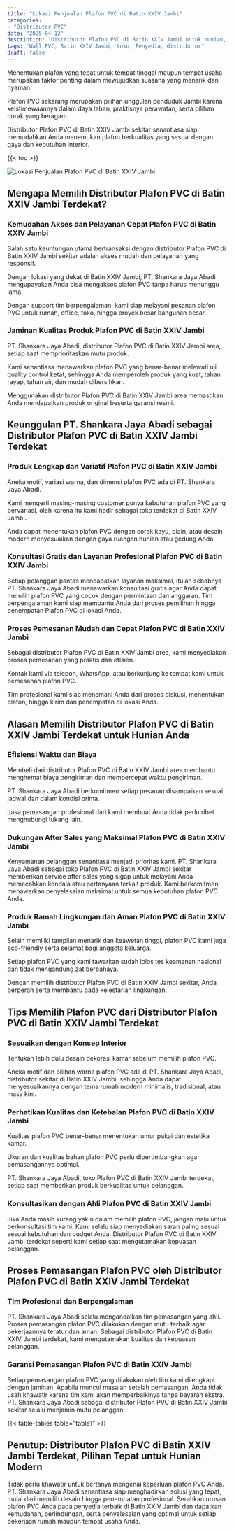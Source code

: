 ```yaml
---
title: "Lokasi Penjualan Plafon PVC di Batin XXIV Jambi"
categories: 
- "Distributor-PVC"
date: "2025-04-12"
description: "Distributor Plafon PVC di Batin XXIV Jambi untuk hunian, kantor, serta gerai. Panel berkualitas, variasi motif, warna modern, beserta jasa pemasangan ditangani oleh tenaga ahli profesional dan garansi resmi!|Layanan penjualan Plafon PVC di Batin XXIV Jambi untuk kebutuhan rumah, perkantoran, atau ritel, dengan panel terbaik dan pemasangan oleh tim profesional dan kepastian resmi.|Alternatif Plafon PVC di Batin XXIV Jambi yang terpercaya untuk hunian, perkantoran, serta ritel, bersama produk berkualitas dan penempatan oleh teknisi profesional dan jaminan resmi.|Penjualan Plafon PVC di Batin XXIV Jambi untuk rumah, office, dan toko, dengan panel berkualitas dan penempatan oleh tim berpengalaman, disertai dengan garansi resmi.}"
tags: "Wall PVC, Batin XXIV Jambi, toko, Penyedia, distributor"
draft: false
---
```


Menentukan plafon yang tepat untuk tempat tinggal maupun tempat usaha merupakan faktor penting dalam mewujudkan suasana yang menarik dan nyaman.

Plafon PVC sekarang merupakan pilihan unggulan penduduk Jambi karena keistimewaannya dalam daya tahan, praktisnya perawatan, serta pilihan corak yang beragam.

Distributor Plafon PVC di Batin XXIV Jambi sekitar senantiasa siap memudahkan Anda menemukan plafon berkualitas yang sesuai dengan gaya dan kebutuhan interior.

{{< toc >}}

![Lokasi Penjualan Plafon PVC di Batin XXIV Jambi](/images/Distributor-PVC/Lokasi-Penjualan-Plafon-PVC-di-Batin-XXIV-Jambi.png)


## Mengapa Memilih Distributor Plafon PVC di Batin XXIV Jambi Terdekat?

### Kemudahan Akses dan Pelayanan Cepat Plafon PVC di Batin XXIV Jambi

Salah satu keuntungan utama bertransaksi dengan distributor Plafon PVC di Batin XXIV Jambi sekitar adalah akses mudah dan pelayanan yang responsif.

Dengan lokasi yang dekat di Batin XXIV Jambi, PT. Shankara Jaya Abadi mengupayakan Anda bisa mengakses plafon PVC tanpa harus menunggu lama.

Dengan support tim berpengalaman, kami siap melayani pesanan plafon PVC untuk rumah, office, toko, hingga proyek besar bangunan besar.

### Jaminan Kualitas Produk Plafon PVC di Batin XXIV Jambi

PT. Shankara Jaya Abadi, distributor Plafon PVC di Batin XXIV Jambi area, setiap saat memprioritaskan mutu produk.

Kami senantiasa menawarkan plafon PVC yang benar-benar melewati uji quality control ketat, sehingga Anda memperoleh produk yang kuat, tahan rayap, tahan air, dan mudah dibersihkan.

Menggunakan distributor Plafon PVC di Batin XXIV Jambi area memastikan Anda mendapatkan produk original beserta garansi resmi.

## Keunggulan PT. Shankara Jaya Abadi sebagai Distributor Plafon PVC di Batin XXIV Jambi Terdekat

### Produk Lengkap dan Variatif Plafon PVC di Batin XXIV Jambi

Aneka motif, variasi warna, dan dimensi plafon PVC ada di PT. Shankara Jaya Abadi.

Kami mengerti masing-masing customer punya kebutuhan plafon PVC yang bervariasi, oleh karena itu kami hadir sebagai toko terdekat di Batin XXIV Jambi.

Anda dapat menentukan plafon PVC dengan corak kayu, plain, atau desain modern menyesuaikan dengan gaya ruangan hunian atau gedung Anda.

### Konsultasi Gratis dan Layanan Profesional Plafon PVC di Batin XXIV Jambi

Setiap pelanggan pantas mendapatkan layanan maksimal, itulah sebabnya PT. Shankara Jaya Abadi menawarkan konsultasi gratis agar Anda dapat memilih plafon PVC yang cocok dengan permintaan dan anggaran. Tim berpengalaman kami siap membantu Anda dari proses pemilihan hingga penempatan Plafon PVC di lokasi Anda.

### Proses Pemesanan Mudah dan Cepat Plafon PVC di Batin XXIV Jambi

Sebagai distributor Plafon PVC di Batin XXIV Jambi area, kami menyediakan proses pemesanan yang praktis dan efisien.

Kontak kami via telepon, WhatsApp, atau berkunjung ke tempat kami untuk pemesanan plafon PVC.

Tim profesional kami siap menemani Anda dari proses diskusi, menentukan plafon, hingga kirim dan penempatan di lokasi Anda.

## Alasan Memilih Distributor Plafon PVC di Batin XXIV Jambi Terdekat untuk Hunian Anda

### Efisiensi Waktu dan Biaya

Membeli dari distributor Plafon PVC di Batin XXIV Jambi area membantu menghemat biaya pengiriman dan mempercepat waktu pengiriman.

PT. Shankara Jaya Abadi berkomitmen setiap pesanan disampaikan sesuai jadwal dan dalam kondisi prima.

Jasa pemasangan profesional dari kami membuat Anda tidak perlu ribet menghubungi tukang lain.

### Dukungan After Sales yang Maksimal Plafon PVC di Batin XXIV Jambi

Kenyamanan pelanggan senantiasa menjadi prioritas kami. PT. Shankara Jaya Abadi sebagai toko Plafon PVC di Batin XXIV Jambi sekitar memberikan service after sales yang sigap untuk melayani Anda memecahkan kendala atau pertanyaan terkait produk. Kami berkomitmen menawarkan penyelesaian maksimal untuk semua kebutuhan plafon PVC Anda.

### Produk Ramah Lingkungan dan Aman Plafon PVC di Batin XXIV Jambi

Selain memiliki tampilan menarik dan keawetan tinggi, plafon PVC kami juga eco-friendly serta selamat bagi anggota keluarga.

Setiap plafon PVC yang kami tawarkan sudah lolos tes keamanan nasional dan tidak mengandung zat berbahaya.

Dengan memilih distributor Plafon PVC di Batin XXIV Jambi sekitar, Anda berperan serta membantu pada kelestarian lingkungan.

## Tips Memilih Plafon PVC dari Distributor Plafon PVC di Batin XXIV Jambi Terdekat

### Sesuaikan dengan Konsep Interior

Tentukan lebih dulu desain dekorasi kamar sebelum memilih plafon PVC.

Aneka motif dan pilihan warna plafon PVC ada di PT. Shankara Jaya Abadi, distributor sekitar di Batin XXIV Jambi, sehingga Anda dapat menyesuaikannya dengan tema rumah modern minimalis, tradisional, atau masa kini.

### Perhatikan Kualitas dan Ketebalan Plafon PVC di Batin XXIV Jambi

Kualitas plafon PVC benar-benar menentukan umur pakai dan estetika kamar.

Ukuran dan kualitas bahan plafon PVC perlu dipertimbangkan agar pemasangannya optimal.

PT. Shankara Jaya Abadi, toko Plafon PVC di Batin XXIV Jambi terdekat, setiap saat memberikan produk berkualitas untuk pelanggan.

### Konsultasikan dengan Ahli Plafon PVC di Batin XXIV Jambi

Jika Anda masih kurang yakin dalam memilih plafon PVC, jangan malu untuk berkonsultasi tim kami. Kami selalu siap menyediakan saran paling sesuai sesuai kebutuhan dan budget Anda. Distributor Plafon PVC di Batin XXIV Jambi terdekat seperti kami setiap saat mengutamakan kepuasan pelanggan.

## Proses Pemasangan Plafon PVC oleh Distributor Plafon PVC di Batin XXIV Jambi Terdekat

### Tim Profesional dan Berpengalaman

PT. Shankara Jaya Abadi selalu mengandalkan tim pemasangan yang ahli. Proses pemasangan plafon PVC dilakukan dengan mutu terbaik agar pekerjaannya teratur dan aman. Sebagai distributor Plafon PVC di Batin XXIV Jambi terdekat, kami mengutamakan kualitas dan kepuasan pelanggan.

### Garansi Pemasangan Plafon PVC di Batin XXIV Jambi

Setiap pemasangan plafon PVC yang dilakukan oleh tim kami dilengkapi dengan jaminan. Apabila muncul masalah setelah pemasangan, Anda tidak usah khawatir karena tim kami akan memperbaikinya tanpa bayaran ekstra. PT. Shankara Jaya Abadi sebagai distributor Plafon PVC di Batin XXIV Jambi sekitar selalu menjamin mutu pelanggan.

{{< table-tables table="table1" >}}

## Penutup: Distributor Plafon PVC di Batin XXIV Jambi Terdekat, Pilihan Tepat untuk Hunian Modern

Tidak perlu khawatir untuk bertanya mengenai keperluan plafon PVC Anda. PT. Shankara Jaya Abadi senantiasa siap menghadirkan solusi yang tepat, mulai dari memilih desain hingga penempatan profesional. Serahkan urusan plafon PVC Anda pada penyedia terbaik di Batin XXIV Jambi dan dapatkan kemudahan, perlindungan, serta penyelesaian yang optimal untuk setiap pekerjaan rumah maupun tempat usaha Anda.